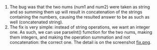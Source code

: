 1. The bug was that the two nums (num1 and num2) were taken as string and so summing them up will result in concatenation of the strings containing the numbers, causing the resulted answer to be as such as well (concatenated string).
2. The fix is very simple: instead of string operations, we want an integer one. As such, we can use parseInt() fumction for the two nums, making them integers, and making the operation summation and not concatenation: the correct one. The detail is on the screenshot [fix.png](expand/screenshots/fix.png).
